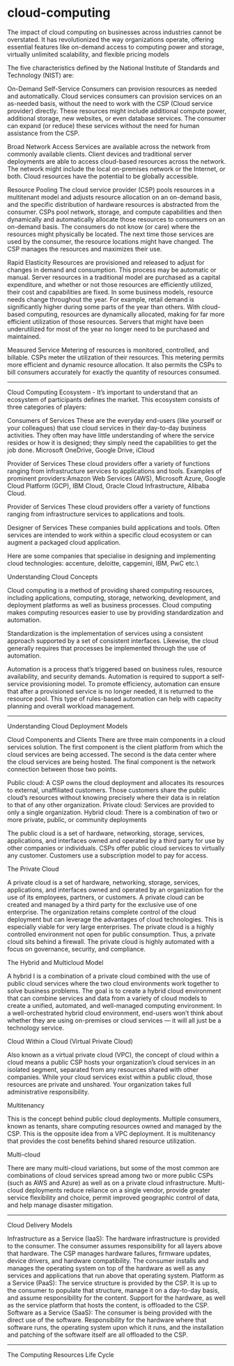 # cloud-computing
The impact of cloud computing on businesses across industries cannot be overstated. It has revolutionized the way organizations operate, offering essential features like on-demand access to computing power and storage, virtually unlimited scalability, and flexible pricing models

The five characteristics defined by the National Institute of Standards and Technology (NIST) are:

On-Demand Self-Service
Consumers can provision resources as needed and automatically. Cloud services consumers can provision services on an as-needed basis, without the need to work with the CSP (Cloud service provider) directly. These resources might include additional compute power, additional storage, new websites, or even database services. The consumer can expand (or reduce) these services without the need for human assistance from the CSP.

Broad Network Access
Services are available across the network from commonly available clients. Client devices and traditional server deployments are able to access cloud-based resources across the network. The network might include the local on-premises network or the Internet, or both. Cloud resources have the potential to be globally accessible.

Resource Pooling
The cloud service provider (CSP) pools resources in a multitenant model and adjusts resource allocation on an on-demand basis, and the specific distribution of hardware resources is abstracted from the consumer. CSPs pool network, storage, and compute capabilities and then dynamically and automatically allocate those resources to consumers on an on-demand basis. The consumers do not know (or care) where the resources might physically be located. The next time those services are used by the consumer, the resource locations might have changed. The CSP manages the resources and maximizes their use.

Rapid Elasticity
Resources are provisioned and released to adjust for changes in demand and consumption. This process may be automatic or manual. Server resources in a traditional model are purchased as a capital expenditure, and whether or not those resources are efficiently utilized, their cost and capabilities are fixed. In some business models, resource needs change throughout the year. For example, retail demand is significantly higher during some parts of the year than others. With cloud-based computing, resources are dynamically allocated, making for far more efficient utilization of those resources. Servers that might have been underutilized for most of the year no longer need to be purchased and maintained.

Measured Service
Metering of resources is monitored, controlled, and billable. CSPs meter the utilization of their resources. This metering permits more efficient and dynamic resource allocation. It also permits the CSPs to bill consumers accurately for exactly the quantity of resources consumed.
_____________________________________________________________________________________________________
Cloud Computing Ecosystem - It’s important to understand that an ecosystem of participants defines the market. This ecosystem consists of three categories of players:

Consumers of Services
These are the everyday end-users (like yourself or your colleagues) that use cloud services in their day-to-day business activities. They often may have little understanding of where the service resides or how it is designed; they simply need the capabilities to get the job done. Microsoft OneDrive, Google Drive, iCloud

Provider of Services
These cloud providers offer a variety of functions ranging from infrastructure services to applications and tools.
Examples of prominent providers:Amazon Web Services (AWS), Microsoft Azure, Google Cloud Platform (GCP), IBM Cloud, Oracle Cloud Infrastructure, Alibaba Cloud.

Provider of Services
These cloud providers offer a variety of functions ranging from infrastructure services to 
applications and tools.

Designer of Services
These companies build applications and tools. Often services are intended to work within a specific cloud ecosystem or can augment a packaged cloud application. 

Here are some companies that specialise in designing and implementing cloud technologies: accenture, deloitte, capgemini, IBM, PwC etc.\

Understanding Cloud Concepts

Cloud computing is a method of providing shared computing resources, including applications, computing, storage, networking, development, and deployment platforms as well as business processes. Cloud computing makes computing resources easier to use by providing standardization and automation.

Standardization is the implementation of services using a consistent approach supported by a set of consistent interfaces. Likewise, the cloud generally requires that processes be implemented through the use of automation.

Automation is a process that’s triggered based on business rules, resource availability, and security demands. Automation is required to support a self-service provisioning model. To promote efficiency, automation can ensure that after a provisioned service is no longer needed, it is returned to the resource pool. This type of rules-based automation can help with capacity planning and overall workload management. 
____________________________________________________________________________________________________
Understanding Cloud Deployment Models

Cloud Components and Clients
There are three main components in a cloud services solution. The first component is the client platform from which the cloud services are being accessed. The second is the data center where the cloud services are being hosted. The final component is the network connection between those two points.

Public cloud:  A CSP owns the cloud deployment and allocates its resources to external, unaffiliated customers. Those customers share the public cloud’s resources without knowing precisely where their data is in relation to that of any other organization.
Private cloud:  Services are provided to only a single organization.
Hybrid cloud:  There is a combination of two or more private, public, or community deployments

The public cloud is a set of hardware, networking, storage, services, applications, and interfaces owned and operated by a third party for use by other companies or individuals. CSPs offer public cloud services to virtually any customer. Customers use a subscription model to pay for access.  

The Private Cloud

A private cloud is a set of hardware, networking, storage, services, applications, and interfaces owned and operated by an organization for the use of its employees, partners, or customers. A private cloud can be created and managed by a third party for the exclusive use of one enterprise.  The organization retains complete control of the cloud deployment but can leverage the advantages of cloud technologies. This is especially viable for very large enterprises. The private cloud is a highly controlled environment not open for public consumption. Thus, a private cloud sits behind a firewall. The private cloud is highly automated with a focus on governance, security, and compliance.

The Hybrid and Multicloud Model

A hybrid I is a combination of a private cloud combined with the use of public cloud services where the two cloud environments work together to solve business problems. The goal is to create a hybrid cloud environment that can combine services and data from a variety of cloud models to create a unified, automated, and well-managed computing environment. In a well-orchestrated hybrid cloud environment, end-users won’t think about whether they are using on-premises or cloud services — it will all just be a technology service.

Cloud Within a Cloud (Virtual Private Cloud)

Also known as a virtual private cloud (VPC), the concept of cloud within a cloud means a public CSP hosts your organization’s cloud services in an isolated segment, separated from any resources shared with other companies. While your cloud services exist within a public cloud, those resources are private and unshared. Your organization takes full administrative responsibility.

Multitenancy

This is the concept behind public cloud deployments. Multiple consumers, known as tenants, share computing resources owned and managed by the CSP. This is the opposite idea from a VPC deployment. It is multitenancy that provides the cost benefits behind shared resource utilization.

Multi-cloud

There are many multi-cloud variations, but some of the most common are combinations of cloud services spread among two or more public CSPs (such as AWS and Azure) as well as on a private cloud infrastructure. Multi-cloud deployments reduce reliance on a single vendor, provide greater service flexibility and choice, permit improved geographic control of data, and help manage disaster mitigation.
________________________________________________________________________________________________
Cloud Delivery Models

Infrastructure as a Service (IaaS):  The hardware infrastructure is provided to the consumer. The consumer assumes responsibility for all layers above that hardware. The CSP manages hardware failures, firmware updates, device drivers, and hardware compatibility. The consumer installs and manages the operating system on top of the hardware as well as any services and applications that run above that operating system.
Platform as a Service (PaaS):  The service structure is provided by the CSP. It is up to the consumer to populate that structure, manage it on a day-to-day basis, and assume responsibility for the content. Support for the hardware, as well as the service platform that hosts the content, is offloaded to the CSP.
Software as a Service (SaaS):  The consumer is being provided with the direct use of the software. Responsibility for the hardware where that software runs, the operating system upon which it runs, and the installation and patching of the software itself are all offloaded to the CSP.
_____________________________________________________________________________________________________
The Computing Resources Life Cycle

